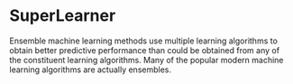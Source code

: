 # SuperLearner
Ensemble machine learning methods use multiple learning algorithms to obtain better predictive performance than could be obtained from any of the constituent learning algorithms. Many of the popular modern machine learning algorithms are actually ensembles.
